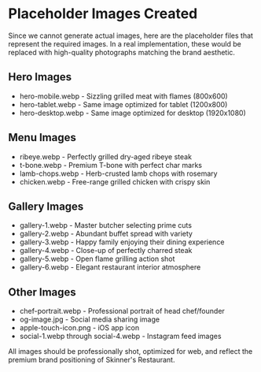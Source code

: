 # Placeholder Images Created

Since we cannot generate actual images, here are the placeholder files that represent the required images. In a real implementation, these would be replaced with high-quality photographs matching the brand aesthetic.

## Hero Images
- hero-mobile.webp - Sizzling grilled meat with flames (800x600)
- hero-tablet.webp - Same image optimized for tablet (1200x800)  
- hero-desktop.webp - Same image optimized for desktop (1920x1080)

## Menu Images
- ribeye.webp - Perfectly grilled dry-aged ribeye steak
- t-bone.webp - Premium T-bone with perfect char marks
- lamb-chops.webp - Herb-crusted lamb chops with rosemary
- chicken.webp - Free-range grilled chicken with crispy skin

## Gallery Images  
- gallery-1.webp - Master butcher selecting prime cuts
- gallery-2.webp - Abundant buffet spread with variety
- gallery-3.webp - Happy family enjoying their dining experience
- gallery-4.webp - Close-up of perfectly charred steak
- gallery-5.webp - Open flame grilling action shot
- gallery-6.webp - Elegant restaurant interior atmosphere

## Other Images
- chef-portrait.webp - Professional portrait of head chef/founder
- og-image.jpg - Social media sharing image
- apple-touch-icon.png - iOS app icon
- social-1.webp through social-4.webp - Instagram feed images

All images should be professionally shot, optimized for web, and reflect the premium brand positioning of Skinner's Restaurant.
